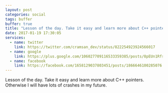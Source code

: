 ```yaml
---
layout: post
categories: social
tags: buffer
buffer: true
title: "Lesson of the day. Take it easy and learn more about C++ pointers. Otherwise I will have lots of crashes in my future."
date: 2017-01-19 17:30:05
services: 
  - name: twitter
    link: https://twitter.com/cramsan_dev/status/822254923924566017
  - name: google
    link: https://plus.google.com/106027709116533359385/posts/8pEUn1RfsVr
  - name: facebook
    link: https://facebook.com/1658129037803451/posts/1866646100285076
---
```


Lesson of the day. Take it easy and learn more about C++ pointers. Otherwise I will have lots of crashes in my future.
